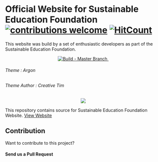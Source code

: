 # Official Website for Sustainable Education Foundation [![contributions welcome](https://img.shields.io/badge/contributions-welcome-brightgreen.svg?style=flat)](https://github.com/SustainableEducationFoundation/LiveWeb/issues) [![HitCount](http://hits.dwyl.io/SustainableEducationFoundation/LiveWeb)](http://hits.dwyl.io/SustainableEducationFoundation/LiveWeb)

This website was build by a set of enthusiastic developers as part of the Sustainable Education Foundation.

<p align="center">
 <a href="https://travis-ci.org/SustainableEducationFoundation/LiveWeb">
<img src="https://travis-ci.org/SustainableEducationFoundation/LiveWeb.svg?branch=master" alt="Build - Master Branch">
</a>
<a href="https://opensource.org/licenses/MIT">
<img alt="" src="https://img.shields.io/badge/license-MIT-green.svg">
 </a>
</p>

###### Theme : Argon

###### Theme Author : Creative Tim

<div align="center">
  <img src="https://avatars3.githubusercontent.com/u/31291163?s=200&v=4" />
</div>

This repository contains source for Sustainable Education Foundation Website. [View Website](https://sefglobal.org/)


## Contribution

Want to contribute to this project? 

#### Send us a Pull Request


